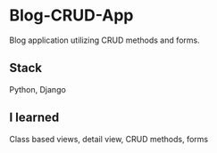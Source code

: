 # Blog-CRUD-App
Blog application utilizing CRUD methods and forms.

## Stack
Python, Django

## I learned
Class based views, detail view, CRUD methods, forms
